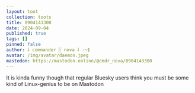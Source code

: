 ```yaml
---
layout: toot
collection: toots
title: 0904143300
date: 2024-09-04
published: true
tags: []
pinned: false
author: ⸸ commander ░ nova ⸸ :~$
avatar: /img/avatar/daemon.jpeg
mastodon: https://mastodon.online/@cmdr_nova/0904143300
---
```


It is kinda funny though that regular Bluesky users think you must be some kind of Linux-genius to be on Mastodon

